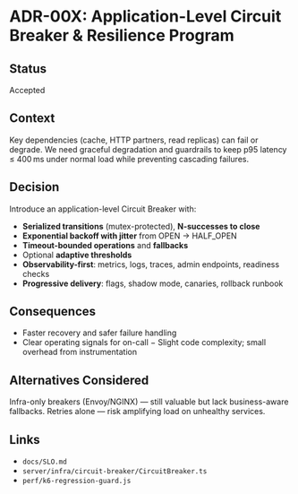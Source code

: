 # ADR-00X: Application-Level Circuit Breaker & Resilience Program

## Status
Accepted

## Context
Key dependencies (cache, HTTP partners, read replicas) can fail or degrade. We need graceful
degradation and guardrails to keep p95 latency ≤ 400 ms under normal load while preventing
cascading failures.

## Decision
Introduce an application-level Circuit Breaker with:
- **Serialized transitions** (mutex-protected), **N-successes to close**
- **Exponential backoff with jitter** from OPEN → HALF_OPEN
- **Timeout-bounded operations** and **fallbacks**
- Optional **adaptive thresholds**
- **Observability-first**: metrics, logs, traces, admin endpoints, readiness checks
- **Progressive delivery**: flags, shadow mode, canaries, rollback runbook

## Consequences
+ Faster recovery and safer failure handling
+ Clear operating signals for on-call
− Slight code complexity; small overhead from instrumentation

## Alternatives Considered
Infra-only breakers (Envoy/NGINX) — still valuable but lack business-aware fallbacks.
Retries alone — risk amplifying load on unhealthy services.

## Links
- `docs/SLO.md`
- `server/infra/circuit-breaker/CircuitBreaker.ts`
- `perf/k6-regression-guard.js`

